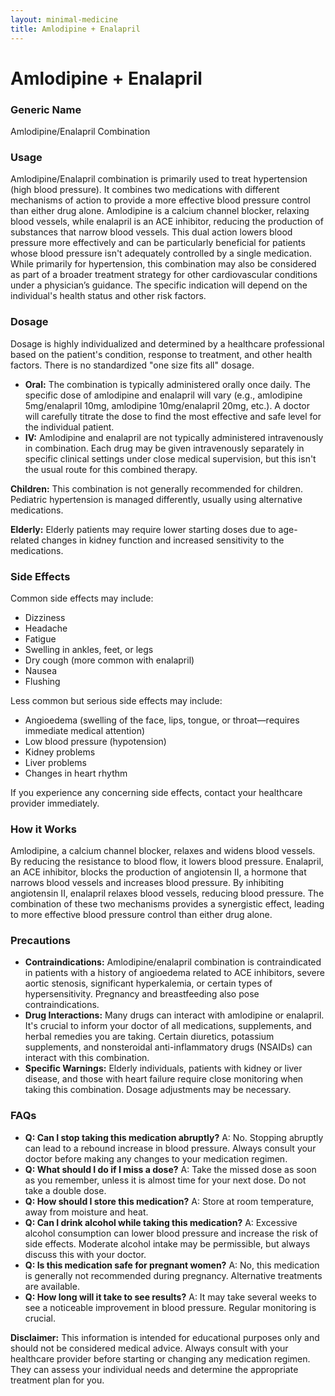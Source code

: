 ```yaml
---
layout: minimal-medicine
title: Amlodipine + Enalapril
---
```


# Amlodipine + Enalapril
### Generic Name
Amlodipine/Enalapril Combination

### Usage

Amlodipine/Enalapril combination is primarily used to treat hypertension (high blood pressure).  It combines two medications with different mechanisms of action to provide a more effective blood pressure control than either drug alone.  Amlodipine is a calcium channel blocker, relaxing blood vessels, while enalapril is an ACE inhibitor, reducing the production of substances that narrow blood vessels.  This dual action lowers blood pressure more effectively and can be particularly beneficial for patients whose blood pressure isn't adequately controlled by a single medication.  While primarily for hypertension, this combination may also be considered as part of a broader treatment strategy for other cardiovascular conditions under a physician’s guidance.  The specific indication will depend on the individual's health status and other risk factors.

### Dosage

Dosage is highly individualized and determined by a healthcare professional based on the patient's condition, response to treatment, and other health factors.  There is no standardized "one size fits all" dosage.  

* **Oral:** The combination is typically administered orally once daily.  The specific dose of amlodipine and enalapril will vary (e.g., amlodipine 5mg/enalapril 10mg, amlodipine 10mg/enalapril 20mg, etc.).  A doctor will carefully titrate the dose to find the most effective and safe level for the individual patient.  
* **IV:** Amlodipine and enalapril are not typically administered intravenously in combination.  Each drug may be given intravenously separately in specific clinical settings under close medical supervision, but this isn't the usual route for this combined therapy.

**Children:**  This combination is not generally recommended for children.  Pediatric hypertension is managed differently, usually using alternative medications.

**Elderly:**  Elderly patients may require lower starting doses due to age-related changes in kidney function and increased sensitivity to the medications.


### Side Effects

Common side effects may include:

* Dizziness
* Headache
* Fatigue
* Swelling in ankles, feet, or legs
* Dry cough (more common with enalapril)
* Nausea
* Flushing


Less common but serious side effects may include:

* Angioedema (swelling of the face, lips, tongue, or throat—requires immediate medical attention)
* Low blood pressure (hypotension)
* Kidney problems
* Liver problems
* Changes in heart rhythm


If you experience any concerning side effects, contact your healthcare provider immediately.

### How it Works

Amlodipine, a calcium channel blocker, relaxes and widens blood vessels. By reducing the resistance to blood flow, it lowers blood pressure. Enalapril, an ACE inhibitor, blocks the production of angiotensin II, a hormone that narrows blood vessels and increases blood pressure.  By inhibiting angiotensin II, enalapril relaxes blood vessels, reducing blood pressure. The combination of these two mechanisms provides a synergistic effect, leading to more effective blood pressure control than either drug alone.

### Precautions

* **Contraindications:** Amlodipine/enalapril combination is contraindicated in patients with a history of angioedema related to ACE inhibitors, severe aortic stenosis, significant hyperkalemia, or certain types of hypersensitivity.  Pregnancy and breastfeeding also pose contraindications.
* **Drug Interactions:**  Many drugs can interact with amlodipine or enalapril. It's crucial to inform your doctor of all medications, supplements, and herbal remedies you are taking.  Certain diuretics, potassium supplements, and nonsteroidal anti-inflammatory drugs (NSAIDs) can interact with this combination.
* **Specific Warnings:**  Elderly individuals, patients with kidney or liver disease, and those with heart failure require close monitoring when taking this combination.  Dosage adjustments may be necessary.


### FAQs

* **Q: Can I stop taking this medication abruptly?**  A: No.  Stopping abruptly can lead to a rebound increase in blood pressure.  Always consult your doctor before making any changes to your medication regimen.
* **Q: What should I do if I miss a dose?**  A: Take the missed dose as soon as you remember, unless it is almost time for your next dose.  Do not take a double dose.
* **Q: How should I store this medication?** A: Store at room temperature, away from moisture and heat.
* **Q:  Can I drink alcohol while taking this medication?**  A: Excessive alcohol consumption can lower blood pressure and increase the risk of side effects.  Moderate alcohol intake may be permissible, but always discuss this with your doctor.
* **Q: Is this medication safe for pregnant women?**  A: No,  this medication is generally not recommended during pregnancy.  Alternative treatments are available.
* **Q:  How long will it take to see results?**  A:  It may take several weeks to see a noticeable improvement in blood pressure.  Regular monitoring is crucial.


**Disclaimer:** This information is intended for educational purposes only and should not be considered medical advice.  Always consult with your healthcare provider before starting or changing any medication regimen.  They can assess your individual needs and determine the appropriate treatment plan for you.

